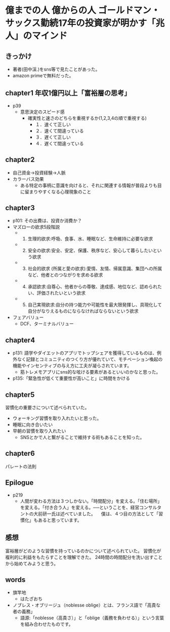 
# 億までの人 億からの人 ゴールドマン・サックス勤続17年の投資家が明かす「兆人」のマインド

## きっかけ

* 著者(田中渓.)をsns等で見たことがあった。
* amazon primeで無料だった。


## chapter1 年収1億円以上「富裕層の思考」

* p39
  * 意思決定のスピード感
    * 確実性と速さのどちらを重視するか(1,2,3,4の順で重視する)
      * １．速くて正しい
      * ２．速くて間違っている 
      * ３．遅くて正しい 
      * ４．遅くて間違っている

## chapter2 

* 自己資金→投資経験→人脈
* カラーバス効果
  * ある特定の事柄に意識を向けると、それに関連する情報が普段よりも目に留まりやすくなる心理現象のこと

## chapter3

* p101: その出費は、投資か消費か？
* マズローの欲求5段階説
  * 1. 生理的欲求:呼吸、食事、水、睡眠など、生命維持に必要な欲求
  * 2. 安全の欲求:安全、安定、保護、秩序など、安心して暮らしたいという欲求
  * 3. 社会的欲求 (所属と愛の欲求):愛情、友情、帰属意識、集団への所属など、他者とのつながりを求める欲求
  * 4. 承認欲求:自尊心、他者からの尊敬、達成感、地位など、認められたい、評価されたいという欲求
  * 5. 自己実現欲求:自分の持つ能力や可能性を最大限発揮し、具現化して自分がなりえるものにならなければならないという欲求
* フェアバリュー
  * DCF、ターミナルバリュー

## chapter4

* p131: 語学やダイエットのアプリでトップシェアを獲得しているものは、例外なく記録とコミュニティのつくり方が優れていて、モチベーション喚起の機能やインセンティブの与え方に工夫が凝らされています。
  * 筋トレメモアプリにsns的な呟ける要素があるといいのかなと思った。
* p135:「緊急性が低くて重要性が高いこと」に時間をかける


## chapter5

習慣化の重要さについて述べられていた。

* ウォーキング習慣を取り入れたいと思った。
* 睡眠に向き合いたい
* 早朝の習慣を取り入れたい
  * SNSとかで人と繋がることで維持する術もあることを知った。

## chapter6

パレートの法則

## Epilogue

* p219
  * 人間が変わる方法は３つしかない。「時間配分」を変える。「住む場所」を変える。「付き合う人」を変える。──ということを、経営コンサルタントの大前研一氏は述べていました。 　僕は、４つ目の方法として「習慣化」もあると思っています。


## 感想

富裕層がどのような習慣を持っているのかについて述べられていた。
習慣化が複利的に利益をもたらすことを理解できた。
24時間の時間配分を洗い出すことから始めてみようと思う。

## words

* 旗竿地
  * はたざおち
* ノブレス・オブリージュ（noblesse oblige）とは、フランス語で「高貴な者の義務」
  * 語源:「noblesse（高貴さ）」と「oblige（義務を負わせる）」という言葉を組み合わせたものです。
